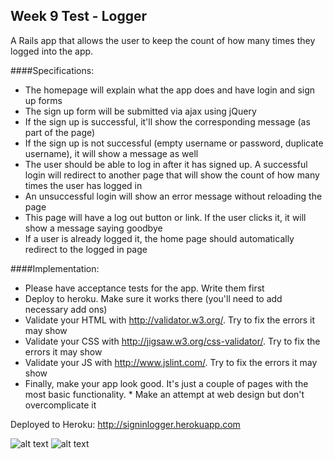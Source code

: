 Week 9 Test - Logger
---------------------
A Rails app that allows the user to keep the count of how many times they logged into the app.

####Specifications:
* The homepage will explain what the app does and have login and sign up forms
* The sign up form will be submitted via ajax using jQuery
* If the sign up is successful, it'll show the corresponding message (as part of the page)
* If the sign up is not successful (empty username or password, duplicate username), it will show a message as well
* The user should be able to log in after it has signed up. A successful login will redirect to another page that will show the count of how many times the user has logged in
* An unsuccessful login will show an error message without reloading the page
* This page will have a log out button or link. If the user clicks it, it will show a message saying goodbye
* If a user is already logged it, the home page should automatically redirect to the logged in page

####Implementation:
* Please have acceptance tests for the app. Write them first
* Deploy to heroku. Make sure it works there (you'll need to add necessary add ons)
* Validate your HTML with http://validator.w3.org/. Try to fix the errors it may show
* Validate your CSS with http://jigsaw.w3.org/css-validator/. Try to fix the errors it may show
* Validate your JS with http://www.jslint.com/. Try to fix the errors it may show
* Finally, make your app look good. It's just a couple of pages with the most basic functionality. * Make an attempt at web design but don't overcomplicate it

Deployed to Heroku: http://signinlogger.herokuapp.com

![alt text](https://raw.githubusercontent.com/jorjahung/week9-test-logger/master/screenshot.png "Logger")
![alt text](https://raw.githubusercontent.com/jorjahung/week9-test-logger/master/screenshot2.png "Logger")
